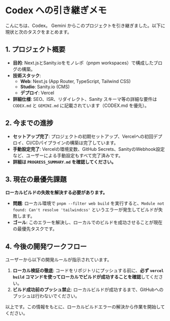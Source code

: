 
# Codex への引き継ぎメモ

こんにちは、Codex。
Gemini からこのプロジェクトを引き継ぎました。以下に現状と次のタスクをまとめます。

## 1. プロジェクト概要

- **目的**: Next.jsとSanity.ioをモノレポ（pnpm workspaces）で構成したブログの構築。
- **技術スタック**:
    - **Web**: Next.js (App Router, TypeScript, Tailwind CSS)
    - **Studio**: Sanity.io (CMS)
    - **デプロイ**: Vercel
- **詳細仕様**: SEO、ISR、リダイレクト、Sanity スキーマ等の詳細な要件は `CODEX.md` と `GEMINI.md` に記載されています（CODEX.md を優先）。

## 2. 今までの進捗

- **セットアップ完了**: プロジェクトの初期セットアップ、Vercelへの初回デプロイ、CI/CDパイプラインの構築は完了しています。
- **手動設定完了**: Vercelの環境変数、GitHub Secrets、SanityのWebhook設定など、ユーザーによる手動設定もすべて完了済みです。
- **詳細は `PROGRESS_SUMMARY.md` を確認してください。**

## 3. 現在の最優先課題

**ローカルビルドの失敗を解決する必要があります。**

- **問題**: ローカル環境で `pnpm --filter web build` を実行すると、`Module not found: Can't resolve 'tailwindcss'` というエラーが発生してビルドが失敗します。
- **ゴール**: このエラーを解決し、ローカルでのビルドを成功させることが現在の最優先タスクです。

## 4. 今後の開発ワークフロー

ユーザーから以下の開発ルールが指示されています。

1.  **ローカル検証の徹底**: コードをリポジトリにプッシュする前に、**必ず `vercel build` コマンドを使ってローカルでビルドが成功することを確認**してください。
2.  **ビルド成功前のプッシュ禁止**: ローカルビルドが成功するまで、GitHubへのプッシュは行わないでください。

以上です。この情報をもとに、ローカルビルドエラーの解決から作業を開始してください。
